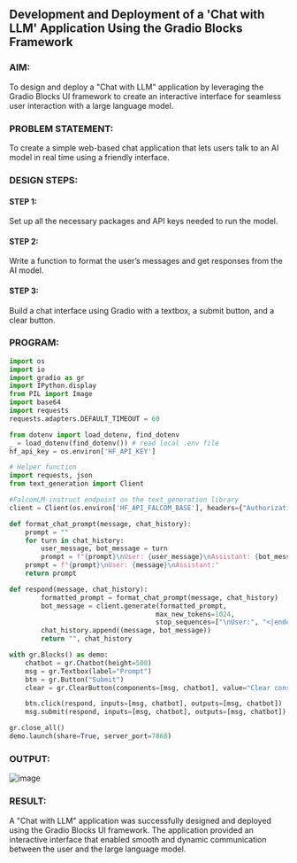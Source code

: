 ## Development and Deployment of a 'Chat with LLM' Application Using the Gradio Blocks Framework

### AIM:
To design and deploy a "Chat with LLM" application by leveraging the Gradio Blocks UI framework to create an interactive interface for seamless user interaction with a large language model.

### PROBLEM STATEMENT:
To create a simple web-based chat application that lets users talk to an AI model in real time using a friendly interface.

### DESIGN STEPS:

#### STEP 1:
Set up all the necessary packages and API keys needed to run the model.

#### STEP 2:
Write a function to format the user’s messages and get responses from the AI model.

#### STEP 3:
Build a chat interface using Gradio with a textbox, a submit button, and a clear button.

### PROGRAM:
```python
import os
import io
import gradio as gr
import IPython.display
from PIL import Image
import base64 
import requests 
requests.adapters.DEFAULT_TIMEOUT = 60

from dotenv import load_dotenv, find_dotenv
_ = load_dotenv(find_dotenv()) # read local .env file
hf_api_key = os.environ['HF_API_KEY']

# Helper function
import requests, json
from text_generation import Client

#FalcomLM-instruct endpoint on the text_generation library
client = Client(os.environ['HF_API_FALCOM_BASE'], headers={"Authorization": f"Basic {hf_api_key}"}, timeout=120)

def format_chat_prompt(message, chat_history):
    prompt = ""
    for turn in chat_history:
        user_message, bot_message = turn
        prompt = f"{prompt}\nUser: {user_message}\nAssistant: {bot_message}"
    prompt = f"{prompt}\nUser: {message}\nAssistant:"
    return prompt

def respond(message, chat_history):
        formatted_prompt = format_chat_prompt(message, chat_history)
        bot_message = client.generate(formatted_prompt,
                                     max_new_tokens=1024,
                                     stop_sequences=["\nUser:", "<|endoftext|>"]).generated_text
        chat_history.append((message, bot_message))
        return "", chat_history

with gr.Blocks() as demo:
    chatbot = gr.Chatbot(height=500) 
    msg = gr.Textbox(label="Prompt")
    btn = gr.Button("Submit")
    clear = gr.ClearButton(components=[msg, chatbot], value="Clear console")

    btn.click(respond, inputs=[msg, chatbot], outputs=[msg, chatbot])
    msg.submit(respond, inputs=[msg, chatbot], outputs=[msg, chatbot]) #Press enter to submit

gr.close_all()
demo.launch(share=True, server_port=7868)
```
### OUTPUT:

![image](https://github.com/user-attachments/assets/d32f1e98-f52d-4de6-b78a-d7e08dfebf1d)

### RESULT:
A "Chat with LLM" application was successfully designed and deployed using the Gradio Blocks UI framework. The application provided an interactive interface that enabled smooth and dynamic communication between the user and the large language model.

